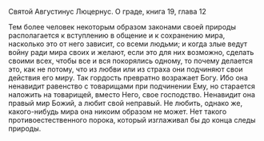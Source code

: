 Святой Августинус Люцернус. О граде, книга 19, глава 12

Тем более человек некоторым образом законами своей природы располагается к вступлению в общение и к сохранению мира, насколько это от него зависит, со всеми людьми; и когда злые ведут войну ради мира своих и желают, если это для них возможно, сделать своими всех, чтобы все и вся покорялись одному, то почему делается это, как не потому, что из любви или из страха они подчиняют свои действия его миру. Так гордость превратно возражает Богу. Ибо она ненавидит равенство с товарищами при подчинении Ему, но старается наложить на товарищей, вместо Него, свое господство. Ненавидит она правый мир Божий, а любит свой неправый. Не любить, однако же, какого-нибудь мира она никоим образом не может. Нет такого противоестественного порока, который изглаживал бы до конца следы природы.